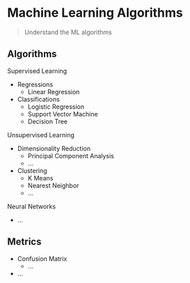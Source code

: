 # Machine Learning Algorithms

> Understand the ML algorithms

## Algorithms

Supervised Learning

- Regressions
  - Linear Regression
- Classifications
  - Logistic Regression
  - Support Vector Machine
  - Decision Tree

Unsupervised Learning

- Dimensionality Reduction
  - Principal Component Analysis
  - ...
- Clustering
  - K Means
  - Nearest Neighbor
  - ...

Neural Networks

- ...

## Metrics

- Confusion Matrix
  - ...
- ...
